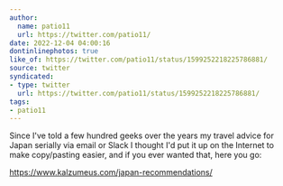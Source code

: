 ```yaml
---
author:
  name: patio11
  url: https://twitter.com/patio11/
date: 2022-12-04 04:00:16
dontinlinephotos: true
like_of: https://twitter.com/patio11/status/1599252218225786881/
source: twitter
syndicated:
- type: twitter
  url: https://twitter.com/patio11/status/1599252218225786881/
tags:
- patio11
---
```


Since I've told a few hundred geeks over the years my travel advice for Japan serially via email or Slack I thought I'd put it up on the Internet to make copy/pasting easier, and if you ever wanted that, here you go:



https://www.kalzumeus.com/japan-recommendations/